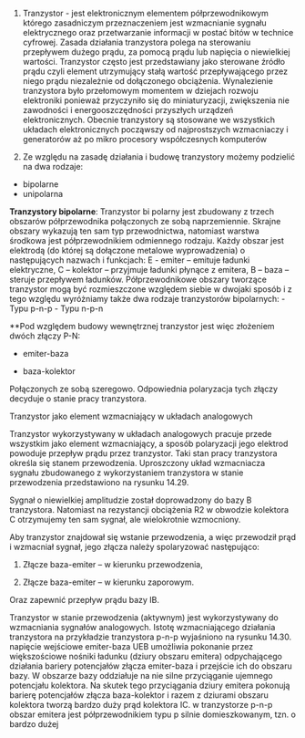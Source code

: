 1. Tranzystor  - jest elektronicznym elementem półprzewodnikowym którego zasadniczym przeznaczeniem jest wzmacnianie sygnału elektrycznego oraz przetwarzanie informacji w postać bitów w technice cyfrowej. Zasada działania tranzystora polega na sterowaniu przepływem dużego prądu, za pomocą prądu lub napięcia o niewielkiej wartości. Tranzystor często jest przedstawiany jako sterowane źródło prądu czyli element utrzymujący stałą wartość przepływającego przez niego prądu niezależnie od dołączonego obciążenia. Wynalezienie tranzystora było przełomowym momentem w dziejach rozwoju elektroniki ponieważ przyczyniło się do miniaturyzacji, zwiększenia nie zawodności i energooszczędności przyszłych urządzeń elektronicznych. Obecnie tranzystory są stosowane we wszystkich układach elektronicznych począwszy od najprostszych wzmacniaczy i generatorów aż po mikro procesory współczesnych komputerów 

2. Ze względu na zasadę działania i budowę tranzystory możemy podzielić na dwa rodzaje: 
- bipolarne
- unipolarna 

**Tranzystory bipolarne**: 
	Tranzystor bi polarny jest zbudowany z trzech obszarów półprzewodnika połączonych ze sobą naprzemiennie. Skrajne obszary wykazują ten sam typ przewodnictwa, natomiast warstwa środkowa jest półprzewodnikiem odmiennego rodzaju. Każdy obszar jest elektrodą (do której są dołączone metalowe wyprowadzenia) o następujących nazwach i funkcjach:
	E - emiter – emituje ładunki elektryczne, 
	C – kolektor – przyjmuje ładunki płynące z emitera, 
	B – baza – steruje przepływem ładunków. 
	Półprzewodnikowe obszary tworzące tranzystor mogą być rozmieszczone względem siebie w dwojaki sposób i z tego względu wyróżniamy także dwa rodzaje tranzystorów bipolarnych:
	- Typu p-n-p 
	- Typu n-p-n 

**Pod względem budowy wewnętrznej tranzystor jest więc złożeniem dwóch złączy P-N:

- emiter-baza

- baza-kolektor

Połączonych ze sobą szeregowo. Odpowiednia polaryzacja tych złączy decyduje o stanie pracy tranzystora.

Tranzystor jako element wzmacniający w układach analogowych

Tranzystor wykorzystywany w układach analogowych pracuje przede wszystkim jako element wzmacniający, a sposób polaryzacji jego elektrod powoduje przepływ prądu przez tranzystor. Taki stan pracy tranzystora określa się stanem przewodzenia. Uproszczony układ wzmacniacza sygnału zbudowanego z wykorzystaniem tranzystora w stanie przewodzenia przedstawiono na rysunku 14.29. 

Sygnał o niewielkiej amplitudzie został doprowadzony do bazy B tranzystora. Natomiast na rezystancji obciążenia R2 w obwodzie kolektora C otrzymujemy ten sam sygnał, ale wielokrotnie wzmocniony. 

Aby tranzystor znajdował się wstanie przewodzenia, a więc przewodził prąd i wzmacniał sygnał, jego złącza należy spolaryzować następująco: 

1. Złącze baza-emiter – w kierunku przewodzenia, 
    
2. Złącze baza-emiter – w kierunku zaporowym. 
    
Oraz zapewnić przepływ prądu bazy IB. 

Tranzystor w stanie przewodzenia (aktywnym) jest wykorzystywany do wzmacniania sygnałów analogowych. Istotę wzmacniającego działania tranzystora na przykładzie tranzystora p-n-p wyjaśniono na rysunku 14.30. napięcie wejściowe emiter-baza UEB umożliwia pokonanie przez większościowe nośniki ładunku (dziury obszaru emitera) odpychającego działania bariery potencjałów złącza emiter-baza i przejście ich do obszaru bazy. W obszarze bazy oddziałuje na nie silne przyciąganie ujemnego potencjału kolektora. Na skutek tego przyciągania dziury emitera pokonują barierę potencjałów złącza baza-kolektor i razem z dziurami obszaru kolektora tworzą bardzo duży prąd kolektora IC. w tranzystorze p-n-p obszar emitera jest półprzewodnikiem typu p silnie domieszkowanym, tzn. o bardzo dużej

